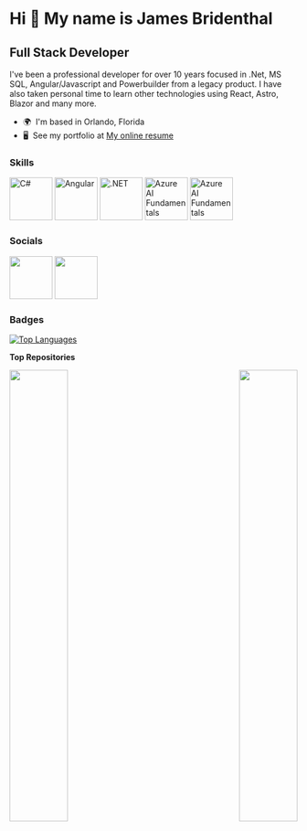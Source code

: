 Hi 👋 My name is James Bridenthal
=================================

Full Stack Developer
--------------------

I've been a professional developer for over 10 years focused in .Net, MS SQL, Angular/Javascript and Powerbuilder from a legacy product. I have also taken personal time to learn other technologies using React, Astro, Blazor and many more.

* 🌍  I'm based in Orlando, Florida
* 🖥️  See my portfolio at [My online resume](http://jbridenthal.github.io/OnlineResume/)

### Skills


<p align="left">
<a href="https://docs.microsoft.com/en-us/dotnet/csharp/" target="_blank" rel="noreferrer"><img src="https://raw.githubusercontent.com/danielcranney/readme-generator/main/public/icons/skills/csharp-colored.svg" width="75" height="75" alt="C#" /></a>
<a href="https://angular.io/" target="_blank" rel="noreferrer"><img src="https://raw.githubusercontent.com/danielcranney/readme-generator/main/public/icons/skills/angularjs-colored.svg" width="75" height="75" alt="Angular" /></a>
<a href="https://dotnet.microsoft.com/en-us/" target="_blank" rel="noreferrer"><img src="https://raw.githubusercontent.com/danielcranney/readme-generator/main/public/icons/skills/dot-net-colored.svg" width="75" height="75" alt=".NET" /></a>
 <a href="https://www.credly.com/badges/b120fafe-59dd-46f3-ab13-76147d67d2b4/public_url" target="_blank" rel="noreferrer"><img src="https://images.credly.com/size/110x110/images/be8fcaeb-c769-4858-b567-ffaaa73ce8cf/image.png" width="75" height="75" alt="Azure AI Fundamentals" /></a>
<a href="https://www.credly.com/badges/ee14e881-5d71-4380-acae-513735404da1/public_url" target="_blank" rel="noreferrer"><img src="https://images.credly.com/size/110x110/images/4136ced8-75d5-4afb-8677-40b6236e2672/azure-ai-fundamentals-600x600.png" width="75" height="75" alt="Azure AI Fundamentals" /></a>
</p>


### Socials

<p align="left"> <a href="https://www.github.com/jbridenthal" target="_blank" rel="noreferrer"><img src="https://raw.githubusercontent.com/danielcranney/readme-generator/main/public/icons/socials/github.svg" width="75" height="75" /></a> <a href="https://www.linkedin.com/in/jamesbridenthal" target="_blank" rel="noreferrer"><img src="https://raw.githubusercontent.com/danielcranney/readme-generator/main/public/icons/socials/linkedin.svg" width="75" height="75" /></a></p>

### Badges

<a href="https://github.com/jbridenthal" align="left"><img src="https://github-readme-stats.vercel.app/api/top-langs/?username=jbridenthal&langs_count=10&title_color=0891b2&text_color=ffffff&icon_color=0891b2&bg_color=1c1917&hide_border=true&locale=en&custom_title=Top%20%Languages" alt="Top Languages" /></a>


<b>Top Repositories</b>

<div width="100%" align="center"><a href="https://github.com/jbridenthal/OnlineResume" align="left"><img align="left" width="45%" src="https://github-readme-stats.vercel.app/api/pin/?username=jbridenthal&repo=OnlineResume&title_color=0891b2&text_color=ffffff&icon_color=0891b2&bg_color=1c1917&hide_border=true&locale=en" /></a><a href="https://github.com/jbridenthal/PokerPlanning" align="right"><img align="right" width="45%" src="https://github-readme-stats.vercel.app/api/pin/?username=jbridenthal&repo=PokerPlanning&title_color=0891b2&text_color=ffffff&icon_color=0891b2&bg_color=1c1917&hide_border=true&locale=en" /></a></div><br /><br /><br /><br /><br /><br /><br />
